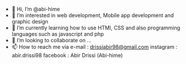 - 👋 Hi, I’m @abi-hime
- 👀 I’m interested in web development, Mobile app development and graphic design   
- 🌱 I’m currently learning how to use HTMl, CSS and also programming languages such as javascript and php  
- 💞️ I’m looking to collaborate on ...
- 📫 How to reach me via e-mail : drissiabir98@gmail.com 
                          instagram : abir.drissi98
                          facebook : Abir Drissi (Abi-hime) 

<!---
abi-hime/abi-hime is a ✨ special ✨ repository because its `README.md` (this file) appears on your GitHub profile.
You can click the Preview link to take a look at your changes.
--->
